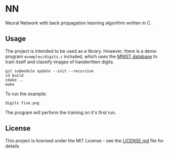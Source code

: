 # NN
Neural Network with back propagation learning algorithm written in C.

## Usage
The project is intended to be used as a library.
However, there is a demo program `examples/digits.c` included, which uses
the [MNIST database](http://yann.lecun.com/exdb/mnist/)
to train itself and classify images of handwritten digits.

```
git submodule update --init --recursive
cd build
cmake ..
make
```

To run the example:
```
digits five.png
```

The program will perform the training on it's first run.

## License
This project is licensed under the MIT License - see the [LICENSE.md](LICENSE.md) file for details
